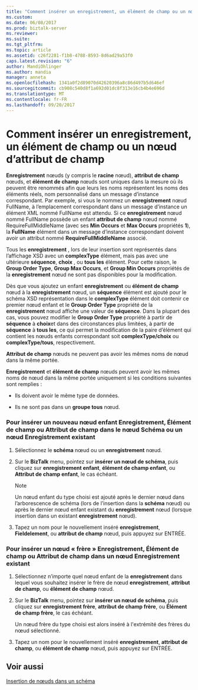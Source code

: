 ```yaml
---
title: "Comment insérer un enregistrement, un élément de champ ou un nœud d’attribut de champ | Documents Microsoft"
ms.custom: 
ms.date: 06/08/2017
ms.prod: biztalk-server
ms.reviewer: 
ms.suite: 
ms.tgt_pltfrm: 
ms.topic: article
ms.assetid: c26f2281-f1b8-4788-8593-8d6ad29a53f0
caps.latest.revision: "6"
author: MandiOhlinger
ms.author: mandia
manager: anneta
ms.openlocfilehash: 1341a0f2d89070d42620396a8c86d497b5d646ef
ms.sourcegitcommit: cb908c540d8f1a692d01dc8f313e16cb4b4e696d
ms.translationtype: MT
ms.contentlocale: fr-FR
ms.lasthandoff: 09/20/2017
---
```

# <a name="how-to-insert-a-record-field-element-or-field-attribute-node"></a>Comment insérer un enregistrement, un élément de champ ou un nœud d’attribut de champ
**Enregistrement** nœuds (y compris le **racine** nœud), **attribut de champ** nœuds, et **élément de champ** nœuds sont uniques dans la mesure où ils peuvent être renommés afin que leurs les noms représentent les noms des éléments réels, nom personnalisé dans un message d’instance correspondant. Par exemple, si vous le nommez un **enregistrement** nœud FullName, à l’emplacement correspondant dans un message d’instance un élément XML nommé FullName est attendu. Si ce **enregistrement** nœud nommé FullName possède un enfant **attribut de champ** nœud nommé RequireFullMiddleName (avec ses **Min Occurs** et **Max Occurs** propriétés **1**), la **FullName** élément dans un message d’instance correspondant doivent avoir un attribut nommé **RequireFullMiddleName** associé.  
  
 Tous les **enregistrement** , lors de leur insertion sont représentés dans l’affichage XSD avec un **complexType** élément, mais pas avec une ultérieure **séquence**, **choix** , ou **tous les** élément. Pour cette raison, le **Group Order Type**, **Group Max Occurs**, et **Group Min Occurs** propriétés de la **enregistrement** nœud ne sont pas disponibles pour la modification.  
  
 Dès que vous ajoutez un enfant **enregistrement** ou **élément de champ** nœud à la **enregistrement** nœud, un **séquence** élément est ajouté pour le schéma XSD représentation dans le **complexType** élément doit contenir ce premier nœud enfant et le **Group Order Type** propriété de la **enregistrement** nœud affiche une valeur de **séquence**. Dans la plupart des cas, vous pouvez modifier le **Group Order Type** propriété à partir de **séquence** à **choix**et dans des circonstances plus limitées, à partir de **séquence**  à **tous les**, ce qui permet la modification de la paire d’élément qui contient les nœuds enfants correspondant soit **complexType/choix** ou **complexType/tous**, respectivement.  
  
 **Attribut de champ** nœuds ne peuvent pas avoir les mêmes noms de nœud dans la même portée.  
  
 **Enregistrement** et **élément de champ** nœuds peuvent avoir les mêmes noms de nœud dans la même portée uniquement si les conditions suivantes sont remplies :  
  
-   Ils doivent avoir le même type de données.  
  
-   Ils ne sont pas dans un **groupe tous** nœud.  
  
### <a name="to-insert-a-new-child-record-node-field-element-node-or-field-attribute-node-within-the-schema-node-or-an-existing-record-node"></a>Pour insérer un nouveau nœud enfant Enregistrement, Élément de champ ou Attribut de champ dans le nœud Schéma ou un nœud Enregistrement existant  
  
1.  Sélectionnez le **schéma** nœud ou un **enregistrement** nœud.  
  
2.  Sur le **BizTalk** menu, pointez sur **insérer un nœud de schéma**, puis cliquez sur **enregistrement enfant**, **élément de champ enfant**, ou  **Attribut de champ enfant**, le cas échéant.  
  
    > [!NOTE]
    >  Un nœud enfant du type choisi est ajouté après le dernier nœud dans l’arborescence de schéma (lors de l’insertion dans la **schéma** nœud) ou après le dernier nœud enfant existant du **enregistrement** nœud (lorsque insertion dans un existant **enregistrement** nœud).  
  
3.  Tapez un nom pour le nouvellement inséré **enregistrement**, **Fieldelement**, ou **attribut de champ** nœud, puis appuyez sur ENTRÉE.  
  
### <a name="to-insert-a-sibling-record-node-field-attribute-node-or-field-element-node-within-an-existing-record-node"></a>Pour insérer un nœud « frère » Enregistrement, Élément de champ ou Attribut de champ dans un nœud Enregistrement existant  
  
1.  Sélectionnez n’importe quel nœud enfant de la **enregistrement** dans lequel vous souhaitez insérer le frère de nœud **enregistrement**, **attribut de champ**, ou **élément de champ** nœud.  
  
2.  Sur le **BizTalk** menu, pointez sur **insérer un nœud de schéma**, puis cliquez sur **enregistrement frère**, **attribut de champ frère**, ou **Élément de champ frère**, le cas échéant.  
  
     Un nœud frère du type choisi est alors inséré à l'extrémité des frères du nœud sélectionné.  
  
3.  Tapez un nom pour le nouvellement inséré **enregistrement**, **attribut de champ**, ou **élément de champ** nœud, puis appuyez sur ENTRÉE.  
  
## <a name="see-also"></a>Voir aussi  
 [Insertion de nœuds dans un schéma](../core/inserting-nodes-into-a-schema.md)
